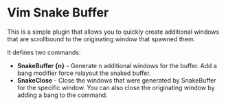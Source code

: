 Vim Snake Buffer
================

This is a simple plugin that allows you to quickly create additional windows
that are scrollbound to the originating window that spawned them.

It defines two commands:

* **SnakeBuffer {n}** - Generate n additional windows for the buffer. Add a 
  bang modifier force relayout the snaked buffer.
* **SnakeClose** - Close the windows that were generated by SnakeBuffer for
  the specific window. You can also close the originating window by adding
  a bang to the command.
